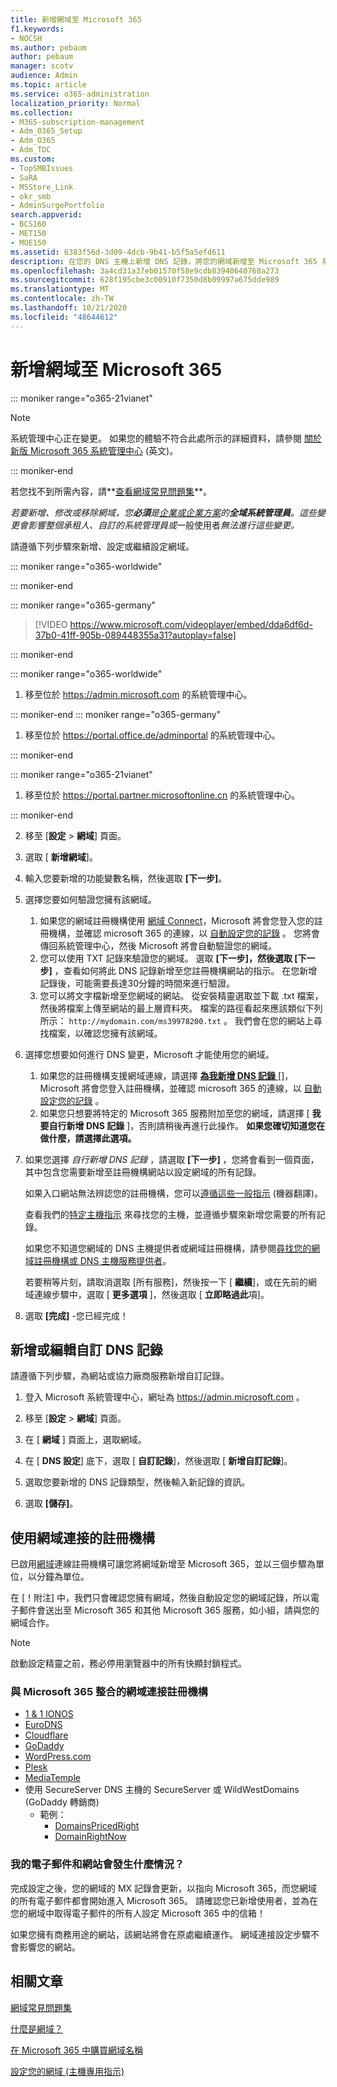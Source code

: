 ```yaml
---
title: 新增網域至 Microsoft 365
f1.keywords:
- NOCSH
ms.author: pebaum
author: pebaum
manager: scotv
audience: Admin
ms.topic: article
ms.service: o365-administration
localization_priority: Normal
ms.collection:
- M365-subscription-management
- Adm_O365_Setup
- Adm_O365
- Adm_TOC
ms.custom:
- TopSMBIssues
- SaRA
- MSStore_Link
- okr_smb
- AdminSurgePortfolio
search.appverid:
- BCS160
- MET150
- MOE150
ms.assetid: 6383f56d-3d09-4dcb-9b41-b5f5a5efd611
description: 在您的 DNS 主機上新增 DNS 記錄，將您的網域新增至 Microsoft 365 系統管理中心中的 Microsoft 365。 安裝精靈會引導您完成此程式。
ms.openlocfilehash: 3a4cd31a37eb01570f58e9cdb83940640768a273
ms.sourcegitcommit: 628f195cbe3c00910f7350d8b09997a675dde989
ms.translationtype: MT
ms.contentlocale: zh-TW
ms.lasthandoff: 10/21/2020
ms.locfileid: "48644612"
---
```

# <a name="add-a-domain-to-microsoft-365"></a>新增網域至 Microsoft 365

::: moniker range="o365-21vianet"

> [!NOTE]
> 系統管理中心正在變更。 如果您的體驗不符合此處所示的詳細資料，請參閱 [關於新版 Microsoft 365 系統管理中心](https://docs.microsoft.com/microsoft-365/admin/microsoft-365-admin-center-preview?view=o365-21vianet) (英文)。

::: moniker-end

 若您找不到所需內容，請**[查看網域常見問題集](domains-faq.md)**。 
  
 *若要新增、修改或移除網域，您**必須**是[企業或企業方案](https://products.office.com/business/office)的**全域系統管理員**。這些變更會影響整個承租人、*自訂*的系統管理員或*一般使用者*無法進行這些變更。*  

 請遵循下列步驟來新增、設定或繼續設定網域。 

::: moniker range="o365-worldwide"
  
::: moniker-end

::: moniker range="o365-germany"

> [!VIDEO https://www.microsoft.com/videoplayer/embed/dda6df6d-37b0-41ff-905b-089448355a31?autoplay=false]
  
::: moniker-end

::: moniker range="o365-worldwide"

1. 移至位於 <a href="https://go.microsoft.com/fwlink/p/?linkid=2024339" target="_blank">https://admin.microsoft.com</a> 的系統管理中心。

::: moniker-end
::: moniker range="o365-germany"

1. 移至位於 <a href="https://go.microsoft.com/fwlink/p/?linkid=848041" target="_blank">https://portal.office.de/adminportal</a> 的系統管理中心。

::: moniker-end

::: moniker range="o365-21vianet"

1. 移至位於 <a href="https://go.microsoft.com/fwlink/p/?linkid=850627" target="_blank">https://portal.partner.microsoftonline.cn</a> 的系統管理中心。

::: moniker-end
    
2. 移至 [**設定**  >  **網域**] 頁面。 

3. 選取 [ **新增網域**]。
    
4. 輸入您要新增的功能變數名稱，然後選取 **[下一步]**。
    
5. 選擇您要如何驗證您擁有該網域。
    
    1. 如果您的網域註冊機構使用 [網域 Connect](#domain-connect-registrars-integrating-with-microsoft-365)，Microsoft 將會您登入您的註冊機構，並確認 microsoft 365 的連線，以 [自動設定您的記錄](../get-help-with-domains/domain-connect.md) 。 您將會傳回系統管理中心，然後 Microsoft 將會自動驗證您的網域。
    2. 您可以使用 TXT 記錄來驗證您的網域。 選取 **[下一步]，然後選取 [下一步]** ，查看如何將此 DNS 記錄新增至您註冊機構網站的指示。 在您新增記錄後，可能需要長達30分鐘的時間來進行驗證。 
    3. 您可以將文字檔新增至您網域的網站。 從安裝精靈選取並下載 .txt 檔案，然後將檔案上傳至網站的最上層資料夾。 檔案的路徑看起來應該類似下列所示： `http://mydomain.com/ms39978200.txt` 。 我們會在您的網站上尋找檔案，以確認您擁有該網域。
    
6. 選擇您想要如何進行 DNS 變更，Microsoft 才能使用您的網域。
    
    1. 如果您的註冊機構支援網域連線，請選擇 [ **為我新增 DNS 記錄** []](#domain-connect-registrars-integrating-with-microsoft-365)，Microsoft 將會您登入註冊機構，並確認 microsoft 365 的連線，以 [自動設定您的記錄](../get-help-with-domains/domain-connect.md) 。
    2. 如果您只想要將特定的 Microsoft 365 服務附加至您的網域，請選擇 [ **我要自行新增 DNS 記錄** ]，否則請稍後再進行此操作。 **如果您確切知道您在做什麼，請選擇此選項。**

7. 如果您選擇 *自行新增 DNS 記錄*  ，請選取 **[下一步]** ，您將會看到一個頁面，其中包含您需要新增至註冊機構網站以設定網域的所有記錄。 

    如果入口網站無法辨認您的註冊機構，您可以[遵循這些一般指示](../get-help-with-domains/create-dns-records-at-any-dns-hosting-provider.md) (機器翻譯)。
    
    查看我們的[特定主機指示](https://docs.microsoft.com/microsoft-365/admin/get-help-with-domains/set-up-your-domain-host-specific-instructions) 來尋找您的主機，並遵循步驟來新增您需要的所有記錄。 
    
    如果您不知道您網域的 DNS 主機提供者或網域註冊機構，請參閱[尋找您的網域註冊機構或 DNS 主機服務提供者](../get-help-with-domains/find-your-domain-registrar.md)。
    
    若要稍等片刻，請取消選取 [所有服務]，然後按一下 [ **繼續**]，或在先前的網域連線步驟中，選取 [ **更多選項** ]，然後選取 [ **立即略過此**項]。
    
8. 選取 **[完成]** -您已經完成！

## <a name="add-or-edit-custom-dns-records"></a>新增或編輯自訂 DNS 記錄

請遵循下列步驟，為網站或協力廠商服務新增自訂記錄。

1. 登入 Microsoft 系統管理中心，網址為 <a href="https://go.microsoft.com/fwlink/p/?linkid=2024339" target="_blank">https://admin.microsoft.com</a> 。

2. 移至 [**設定**   >  **網域**] 頁面。

3. 在 [ **網域** ] 頁面上，選取網域。 
    
4. 在 [ **DNS 設定**] 底下，選取 [ **自訂記錄**]，然後選取 [ **新增自訂記錄**]。

5. 選取您要新增的 DNS 記錄類型，然後輸入新記錄的資訊。
    
6. 選取 **[儲存]**。

## <a name="registrars-with-domain-connect"></a>使用網域連接的註冊機構

已啟用[網域](https://www.domainconnect.org/)連線註冊機構可讓您將網域新增至 Microsoft 365，並以三個步驟為單位，以分鐘為單位。 
  
在 [！附注] 中，我們只會確認您擁有網域，然後自動設定您的網域記錄，所以電子郵件會送出至 Microsoft 365 和其他 Microsoft 365 服務，如小組，請與您的網域合作。
  
> [!NOTE]
> 啟動設定精靈之前，務必停用瀏覽器中的所有快顯封鎖程式。
  
### <a name="domain-connect-registrars-integrating-with-microsoft-365"></a>與 Microsoft 365 整合的網域連接註冊機構

- [1 &amp; 1 IONOS](https://www.1and1.com/)
- [EuroDNS](https://www.eurodns.com/)
- [Cloudflare](https://www.cloudflare.com/)
- [GoDaddy](https://www.godaddy.com/)
- [WordPress.com](https://wordpress.com/)
- [Plesk](https://www.plesk.com/)
- [MediaTemple](https://mediatemple.net/)
- 使用 SecureServer DNS 主機的 SecureServer 或 WildWestDomains (GoDaddy 轉銷商) 
    - 範例：
        - [DomainsPricedRight](https://www.domainspricedright.com/products/domain-registration)
        - [DomainRightNow](https://www.domainrightnow.com/)

### <a name="what-happens-to-my-email-and-website"></a>我的電子郵件和網站會發生什麼情況？

完成設定之後，您的網域的 MX 記錄會更新，以指向 Microsoft 365，而您網域的所有電子郵件都會開始進入 Microsoft 365。 請確認您已新增使用者，並為在您的網域中取得電子郵件的所有人設定 Microsoft 365 中的信箱！
  
如果您擁有商務用途的網站，該網站將會在原處繼續運作。 網域連接設定步驟不會影響您的網站。

## <a name="related-articles"></a>相關文章

[網域常見問題集](domains-faq.md)

[什麼是網域？](../get-help-with-domains/what-is-a-domain.md)

[在 Microsoft 365 中購買網域名稱](../get-help-with-domains/buy-a-domain-name.md)

[設定您的網域 (主機專用指示)](../get-help-with-domains/set-up-your-domain-host-specific-instructions.md)
